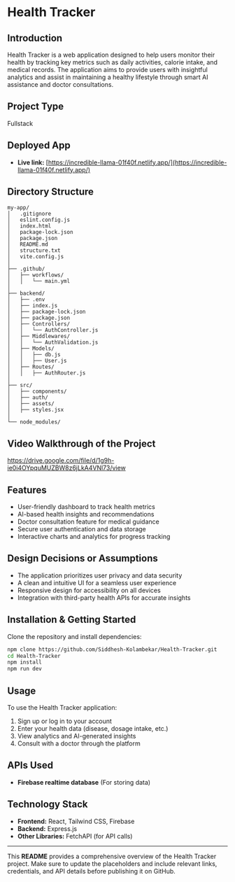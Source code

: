 # Health Tracker

## Introduction
Health Tracker is a web application designed to help users monitor their health by tracking key metrics such as daily activities, calorie intake, and medical records. The application aims to provide users with insightful analytics and assist in maintaining a healthy lifestyle through smart AI assistance and doctor consultations.

## Project Type
Fullstack

## Deployed App
- **Live link:** [https://incredible-llama-01f40f.netlify.app/](https://incredible-llama-01f40f.netlify.app/)

## Directory Structure
```
my-app/
│   .gitignore
│   eslint.config.js
│   index.html
│   package-lock.json
│   package.json
│   README.md
│   structure.txt
│   vite.config.js
│
├── .github/
│   ├── workflows/
│   │   └── main.yml
│
├── backend/
│   ├── .env
│   ├── index.js
│   ├── package-lock.json
│   ├── package.json
│   ├── Controllers/
│   │   └── AuthController.js
│   ├── Middlewares/
│   │   └── AuthValidation.js
│   ├── Models/
│   │   ├── db.js
│   │   ├── User.js
│   ├── Routes/
│   │   ├── AuthRouter.js
│
├── src/
│   ├── components/
│   ├── auth/
│   ├── assets/
│   ├── styles.jsx
│
└── node_modules/
```

## Video Walkthrough of the Project
https://drive.google.com/file/d/1g9h-ie0i4OYpquMUZBW8z6jLkA4VNl73/view

## Features
- User-friendly dashboard to track health metrics
- AI-based health insights and recommendations
- Doctor consultation feature for medical guidance
- Secure user authentication and data storage
- Interactive charts and analytics for progress tracking

## Design Decisions or Assumptions
- The application prioritizes user privacy and data security
- A clean and intuitive UI for a seamless user experience
- Responsive design for accessibility on all devices
- Integration with third-party health APIs for accurate insights

## Installation & Getting Started
Clone the repository and install dependencies:
```bash
npm clone https://github.com/Siddhesh-Kolambekar/Health-Tracker.git
cd Health-Tracker
npm install
npm run dev
```

## Usage
To use the Health Tracker application:
1. Sign up or log in to your account
2. Enter your health data (disease, dosage intake, etc.)
3. View analytics and AI-generated insights
4. Consult with a doctor through the platform

## APIs Used
- **Firebase realtime database** (For storing data)

## Technology Stack
- **Frontend:** React, Tailwind CSS, Firebase
- **Backend:** Express.js
- **Other Libraries:** FetchAPI (for API calls)

---
This **README** provides a comprehensive overview of the Health Tracker project. Make sure to update the placeholders and include relevant links, credentials, and API details before publishing it on GitHub.

